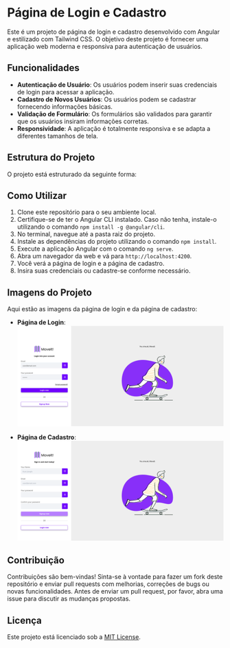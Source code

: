 # Página de Login e Cadastro

Este é um projeto de página de login e cadastro desenvolvido com Angular e estilizado com Tailwind CSS. O objetivo deste projeto é fornecer uma aplicação web moderna e responsiva para autenticação de usuários.

## Funcionalidades

- **Autenticação de Usuário**: Os usuários podem inserir suas credenciais de login para acessar a aplicação.
- **Cadastro de Novos Usuários**: Os usuários podem se cadastrar fornecendo informações básicas.
- **Validação de Formulário**: Os formulários são validados para garantir que os usuários insiram informações corretas.
- **Responsividade**: A aplicação é totalmente responsiva e se adapta a diferentes tamanhos de tela.

## Estrutura do Projeto

O projeto está estruturado da seguinte forma:



## Como Utilizar

1. Clone este repositório para o seu ambiente local.
2. Certifique-se de ter o Angular CLI instalado. Caso não tenha, instale-o utilizando o comando `npm install -g @angular/cli`.
3. No terminal, navegue até a pasta raiz do projeto.
4. Instale as dependências do projeto utilizando o comando `npm install`.
5. Execute a aplicação Angular com o comando `ng serve`.
6. Abra um navegador da web e vá para `http://localhost:4200`.
7. Você verá a página de login e a página de cadastro.
8. Insira suas credenciais ou cadastre-se conforme necessário.

## Imagens do Projeto

Aqui estão as imagens da página de login e da página de cadastro:

- **Página de Login**:
![Página de Login](src/assets/screenshots/login.png)

- **Página de Cadastro**:
![Página de Cadastro](src/assets/screenshots/signup.png)

## Contribuição

Contribuições são bem-vindas! Sinta-se à vontade para fazer um fork deste repositório e enviar pull requests com melhorias, correções de bugs ou novas funcionalidades. Antes de enviar um pull request, por favor, abra uma issue para discutir as mudanças propostas.

## Licença

Este projeto está licenciado sob a [MIT License](LICENSE).
